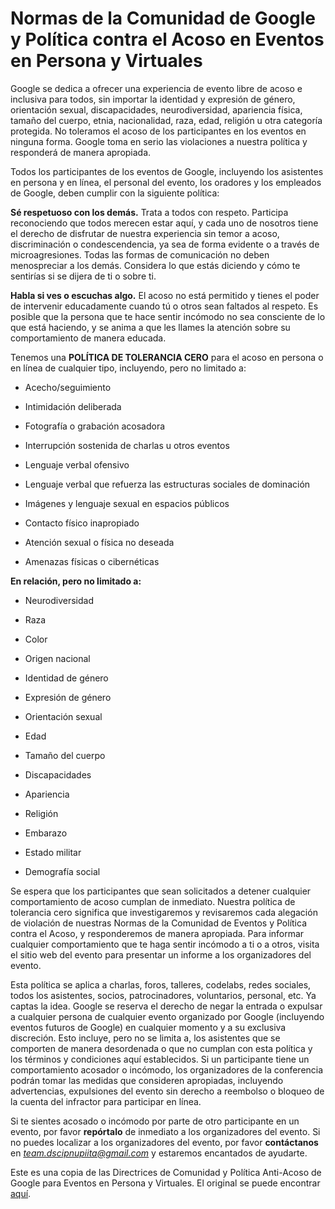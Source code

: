 # Normas de la Comunidad de Google y Política contra el Acoso en Eventos en Persona y Virtuales

Google se dedica a ofrecer una experiencia de evento libre de acoso e inclusiva para todos, sin importar la identidad y expresión de género, orientación sexual, discapacidades, neurodiversidad, apariencia física, tamaño del cuerpo, etnia, nacionalidad, raza, edad, religión u otra categoría protegida. No toleramos el acoso de los participantes en los eventos en ninguna forma. Google toma en serio las violaciones a nuestra política y responderá de manera apropiada.

Todos los participantes de los eventos de Google, incluyendo los asistentes en persona y en línea, el personal del evento, los oradores y los empleados de Google, deben cumplir con la siguiente política:

**Sé respetuoso con los demás.** Trata a todos con respeto. Participa reconociendo que todos merecen estar aquí, y cada uno de nosotros tiene el derecho de disfrutar de nuestra experiencia sin temor a acoso, discriminación o condescendencia, ya sea de forma evidente o a través de microagresiones. Todas las formas de comunicación no deben menospreciar a los demás. Considera lo que estás diciendo y cómo te sentirías si se dijera de ti o sobre ti.

**Habla si ves o escuchas algo.** El acoso no está permitido y tienes el poder de intervenir educadamente cuando tú o otros sean faltados al respeto. Es posible que la persona que te hace sentir incómodo no sea consciente de lo que está haciendo, y se anima a que les llames la atención sobre su comportamiento de manera educada.

Tenemos una **POLÍTICA DE TOLERANCIA CERO** para el acoso en persona o en línea de cualquier tipo, incluyendo, pero no limitado a:

- Acecho/seguimiento
- Intimidación deliberada
- Fotografía o grabación acosadora
- Interrupción sostenida de charlas u otros eventos

- Lenguaje verbal ofensivo
- Lenguaje verbal que refuerza las estructuras sociales de dominación
- Imágenes y lenguaje sexual en espacios públicos

- Contacto físico inapropiado
- Atención sexual o física no deseada
- Amenazas físicas o cibernéticas

**En relación, pero no limitado a:**

- Neurodiversidad
- Raza
- Color
- Origen nacional
- Identidad de género

- Expresión de género
- Orientación sexual
- Edad
- Tamaño del cuerpo
- Discapacidades

- Apariencia
- Religión
- Embarazo
- Estado militar
- Demografía social

Se espera que los participantes que sean solicitados a detener cualquier comportamiento de acoso cumplan de inmediato. Nuestra política de tolerancia cero significa que investigaremos y revisaremos cada alegación de violación de nuestras Normas de la Comunidad de Eventos y Política contra el Acoso, y responderemos de manera apropiada. Para informar cualquier comportamiento que te haga sentir incómodo a ti o a otros, visita el sitio web del evento para presentar un informe a los organizadores del evento.

Esta política se aplica a charlas, foros, talleres, codelabs, redes sociales, todos los asistentes, socios, patrocinadores, voluntarios, personal, etc. Ya captas la idea. Google se reserva el derecho de negar la entrada o expulsar a cualquier persona de cualquier evento organizado por Google (incluyendo eventos futuros de Google) en cualquier momento y a su exclusiva discreción. Esto incluye, pero no se limita a, los asistentes que se comporten de manera desordenada o que no cumplan con esta política y los términos y condiciones aquí establecidos. Si un participante tiene un comportamiento acosador o incómodo, los organizadores de la conferencia podrán tomar las medidas que consideren apropiadas, incluyendo advertencias, expulsiones del evento sin derecho a reembolso o bloqueo de la cuenta del infractor para participar en línea.

Si te sientes acosado o incómodo por parte de otro participante en un evento, por favor **repórtalo** de inmediato a los organizadores del evento. Si no puedes localizar a los organizadores del evento, por favor **contáctanos** en *team.dscipnupiita@gmail.com* y estaremos encantados de ayudarte.

Este es una copia de las Directrices de Comunidad y Política Anti-Acoso de Google para Eventos en Persona y Virtuales. El original se puede encontrar [aquí](https://developers.google.com/community-guidelines).
